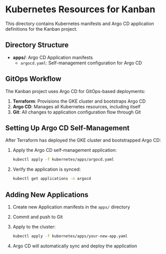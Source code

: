 # Kubernetes Resources for Kanban

This directory contains Kubernetes manifests and Argo CD application definitions for the Kanban project.

## Directory Structure

- **apps/**: Argo CD Application manifests
  - `argocd.yaml`: Self-management configuration for Argo CD

## GitOps Workflow

The Kanban project uses Argo CD for GitOps-based deployments:

1. **Terraform**: Provisions the GKE cluster and bootstraps Argo CD
2. **Argo CD**: Manages all Kubernetes resources, including itself
3. **Git**: All changes to application configuration flow through Git

## Setting Up Argo CD Self-Management

After Terraform has deployed the GKE cluster and bootstrapped Argo CD:

1. Apply the Argo CD self-management application:
   ```bash
   kubectl apply -f kubernetes/apps/argocd.yaml
   ```

2. Verify the application is synced:
   ```bash
   kubectl get applications -n argocd
   ```

## Adding New Applications

1. Create new Application manifests in the `apps/` directory
2. Commit and push to Git
3. Apply to the cluster:
   ```bash
   kubectl apply -f kubernetes/apps/your-new-app.yaml
   ```

4. Argo CD will automatically sync and deploy the application